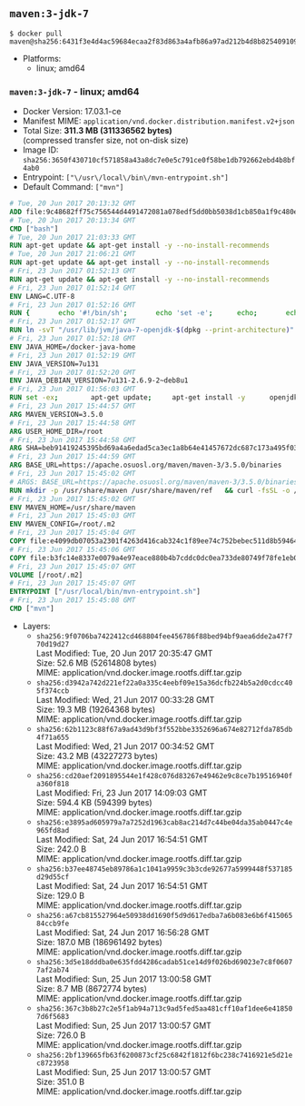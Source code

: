 ## `maven:3-jdk-7`

```console
$ docker pull maven@sha256:6431f3e4d4ac59684ecaa2f83d863a4afb86a97ad212b4d8b825409109e21735
```

-	Platforms:
	-	linux; amd64

### `maven:3-jdk-7` - linux; amd64

-	Docker Version: 17.03.1-ce
-	Manifest MIME: `application/vnd.docker.distribution.manifest.v2+json`
-	Total Size: **311.3 MB (311336562 bytes)**  
	(compressed transfer size, not on-disk size)
-	Image ID: `sha256:3650f430710cf571858a43a8dc7e0e5c791ce0f58be1db792662ebd4b8bf4ab0`
-	Entrypoint: `["\/usr\/local\/bin\/mvn-entrypoint.sh"]`
-	Default Command: `["mvn"]`

```dockerfile
# Tue, 20 Jun 2017 20:13:32 GMT
ADD file:9c48682ff75c756544d4491472081a078edf5dd0bb5038d1cb850a1f9c480e3e in / 
# Tue, 20 Jun 2017 20:13:34 GMT
CMD ["bash"]
# Tue, 20 Jun 2017 21:03:33 GMT
RUN apt-get update && apt-get install -y --no-install-recommends 		ca-certificates 		curl 		wget 	&& rm -rf /var/lib/apt/lists/*
# Tue, 20 Jun 2017 21:06:21 GMT
RUN apt-get update && apt-get install -y --no-install-recommends 		bzr 		git 		mercurial 		openssh-client 		subversion 				procps 	&& rm -rf /var/lib/apt/lists/*
# Fri, 23 Jun 2017 01:52:13 GMT
RUN apt-get update && apt-get install -y --no-install-recommends 		bzip2 		unzip 		xz-utils 	&& rm -rf /var/lib/apt/lists/*
# Fri, 23 Jun 2017 01:52:14 GMT
ENV LANG=C.UTF-8
# Fri, 23 Jun 2017 01:52:16 GMT
RUN { 		echo '#!/bin/sh'; 		echo 'set -e'; 		echo; 		echo 'dirname "$(dirname "$(readlink -f "$(which javac || which java)")")"'; 	} > /usr/local/bin/docker-java-home 	&& chmod +x /usr/local/bin/docker-java-home
# Fri, 23 Jun 2017 01:52:17 GMT
RUN ln -svT "/usr/lib/jvm/java-7-openjdk-$(dpkg --print-architecture)" /docker-java-home
# Fri, 23 Jun 2017 01:52:18 GMT
ENV JAVA_HOME=/docker-java-home
# Fri, 23 Jun 2017 01:52:19 GMT
ENV JAVA_VERSION=7u131
# Fri, 23 Jun 2017 01:52:20 GMT
ENV JAVA_DEBIAN_VERSION=7u131-2.6.9-2~deb8u1
# Fri, 23 Jun 2017 01:56:03 GMT
RUN set -ex; 		apt-get update; 	apt-get install -y 		openjdk-7-jdk="$JAVA_DEBIAN_VERSION" 	; 	rm -rf /var/lib/apt/lists/*; 		[ "$(readlink -f "$JAVA_HOME")" = "$(docker-java-home)" ]; 		update-alternatives --get-selections | awk -v home="$(readlink -f "$JAVA_HOME")" 'index($3, home) == 1 { $2 = "manual"; print | "update-alternatives --set-selections" }'; 	update-alternatives --query java | grep -q 'Status: manual'
# Fri, 23 Jun 2017 15:44:57 GMT
ARG MAVEN_VERSION=3.5.0
# Fri, 23 Jun 2017 15:44:58 GMT
ARG USER_HOME_DIR=/root
# Fri, 23 Jun 2017 15:44:58 GMT
ARG SHA=beb91419245395bd69a4a6edad5ca3ec1a8b64e41457672dc687c173a495f034
# Fri, 23 Jun 2017 15:44:59 GMT
ARG BASE_URL=https://apache.osuosl.org/maven/maven-3/3.5.0/binaries
# Fri, 23 Jun 2017 15:45:02 GMT
# ARGS: BASE_URL=https://apache.osuosl.org/maven/maven-3/3.5.0/binaries MAVEN_VERSION=3.5.0 SHA=beb91419245395bd69a4a6edad5ca3ec1a8b64e41457672dc687c173a495f034 USER_HOME_DIR=/root
RUN mkdir -p /usr/share/maven /usr/share/maven/ref   && curl -fsSL -o /tmp/apache-maven.tar.gz ${BASE_URL}/apache-maven-$MAVEN_VERSION-bin.tar.gz   && echo "${SHA}  /tmp/apache-maven.tar.gz" | sha256sum -c -   && tar -xzf /tmp/apache-maven.tar.gz -C /usr/share/maven --strip-components=1   && rm -f /tmp/apache-maven.tar.gz   && ln -s /usr/share/maven/bin/mvn /usr/bin/mvn
# Fri, 23 Jun 2017 15:45:02 GMT
ENV MAVEN_HOME=/usr/share/maven
# Fri, 23 Jun 2017 15:45:03 GMT
ENV MAVEN_CONFIG=/root/.m2
# Fri, 23 Jun 2017 15:45:04 GMT
COPY file:e4099db07053a2301f4263d416cab324c1f89ee74c752bebec511d8b59464cb6 in /usr/local/bin/mvn-entrypoint.sh 
# Fri, 23 Jun 2017 15:45:06 GMT
COPY file:b3fc14e8337e0079a4e97eace880b4b7cddc0dc0ea733de80749f78fe1eb089a in /usr/share/maven/ref/ 
# Fri, 23 Jun 2017 15:45:07 GMT
VOLUME [/root/.m2]
# Fri, 23 Jun 2017 15:45:07 GMT
ENTRYPOINT ["/usr/local/bin/mvn-entrypoint.sh"]
# Fri, 23 Jun 2017 15:45:08 GMT
CMD ["mvn"]
```

-	Layers:
	-	`sha256:9f0706ba7422412cd468804fee456786f88bed94bf9aea6dde2a47f770d19d27`  
		Last Modified: Tue, 20 Jun 2017 20:35:47 GMT  
		Size: 52.6 MB (52614808 bytes)  
		MIME: application/vnd.docker.image.rootfs.diff.tar.gzip
	-	`sha256:d3942a742d221ef22a0a335c4eebf09e15a36dcfb224b5a2d0cdcc405f374ccb`  
		Last Modified: Wed, 21 Jun 2017 00:33:28 GMT  
		Size: 19.3 MB (19264368 bytes)  
		MIME: application/vnd.docker.image.rootfs.diff.tar.gzip
	-	`sha256:62b1123c88f67a9ad43d9bf3f552bbe3352696a674e82712fda785db4f71a655`  
		Last Modified: Wed, 21 Jun 2017 00:34:52 GMT  
		Size: 43.2 MB (43227273 bytes)  
		MIME: application/vnd.docker.image.rootfs.diff.tar.gzip
	-	`sha256:cd20aef2091895544e1f428c076d83267e49462e9c8ce7b19516940fa360f818`  
		Last Modified: Fri, 23 Jun 2017 14:09:03 GMT  
		Size: 594.4 KB (594399 bytes)  
		MIME: application/vnd.docker.image.rootfs.diff.tar.gzip
	-	`sha256:e3895ad605979a7a7252d1963cab8ac214d7c44be04da35ab0447c4e965fd8ad`  
		Last Modified: Sat, 24 Jun 2017 16:54:51 GMT  
		Size: 242.0 B  
		MIME: application/vnd.docker.image.rootfs.diff.tar.gzip
	-	`sha256:b37ee48745eb89786a1c1041a9959c3b3cde92677a5999448f537185d29d55cf`  
		Last Modified: Sat, 24 Jun 2017 16:54:51 GMT  
		Size: 129.0 B  
		MIME: application/vnd.docker.image.rootfs.diff.tar.gzip
	-	`sha256:a67cb815527964e50938dd1690f5d9d617edba7a6b083e6b6f41506584ccb9fe`  
		Last Modified: Sat, 24 Jun 2017 16:56:28 GMT  
		Size: 187.0 MB (186961492 bytes)  
		MIME: application/vnd.docker.image.rootfs.diff.tar.gzip
	-	`sha256:3d5e18dddba0e635fdd4286cadab51ce14d9f026bd69023e7c8f06077af2ab74`  
		Last Modified: Sun, 25 Jun 2017 13:00:58 GMT  
		Size: 8.7 MB (8672774 bytes)  
		MIME: application/vnd.docker.image.rootfs.diff.tar.gzip
	-	`sha256:367c3b8b27c2e5f1ab94a713c9ad5fed5aa481cff10af1dee6e418507d6f5683`  
		Last Modified: Sun, 25 Jun 2017 13:00:57 GMT  
		Size: 726.0 B  
		MIME: application/vnd.docker.image.rootfs.diff.tar.gzip
	-	`sha256:2bf139665fb63f6200873cf25c6842f1812f6bc238c7416921e5d21ec8723958`  
		Last Modified: Sun, 25 Jun 2017 13:00:57 GMT  
		Size: 351.0 B  
		MIME: application/vnd.docker.image.rootfs.diff.tar.gzip

